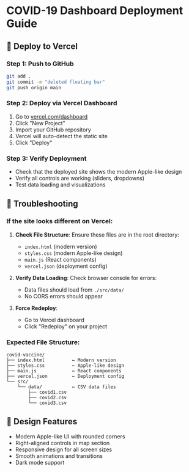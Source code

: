 # COVID-19 Dashboard Deployment Guide

## 🚀 Deploy to Vercel

### Step 1: Push to GitHub
```bash
git add .
git commit -m "deleted floating bar"
git push origin main
```

### Step 2: Deploy via Vercel Dashboard
1. Go to [vercel.com/dashboard](https://vercel.com/dashboard)
2. Click "New Project"
3. Import your GitHub repository
4. Vercel will auto-detect the static site
5. Click "Deploy"

### Step 3: Verify Deployment
- Check that the deployed site shows the modern Apple-like design
- Verify all controls are working (sliders, dropdowns)
- Test data loading and visualizations

## 🔧 Troubleshooting

### If the site looks different on Vercel:

1. **Check File Structure**: Ensure these files are in the root directory:
   - `index.html` (modern version)
   - `styles.css` (modern Apple-like design)
   - `main.js` (React components)
   - `vercel.json` (deployment config)

2. **Verify Data Loading**: Check browser console for errors:
   - Data files should load from `./src/data/`
   - No CORS errors should appear

3. **Force Redeploy**: 
   - Go to Vercel dashboard
   - Click "Redeploy" on your project

### Expected File Structure:
```
covid-vaccine/
├── index.html          ← Modern version
├── styles.css          ← Apple-like design
├── main.js             ← React components
├── vercel.json         ← Deployment config
└── src/
    └── data/           ← CSV data files
        ├── covid1.csv
        ├── covid2.csv
        └── covid3.csv
```

## 🎨 Design Features
- Modern Apple-like UI with rounded corners
- Right-aligned controls in map section
- Responsive design for all screen sizes
- Smooth animations and transitions
- Dark mode support


